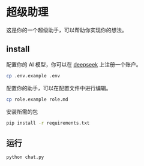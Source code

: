 # 超级助理

这是你的一个超级助手，可以帮助你实现你的想法。

## install

配置你的 AI 模型，你可以在 [deepseek](https://www.deepseek.com/) 上注册一个账户。

```sh
cp .env.example .env
```

配置你的助手，可以在配置文件中进行编辑。

```sh
cp role.example role.md
```

安装所需的包

```sh
pip install -r requirements.txt
```

## 运行

```sh
python chat.py
```